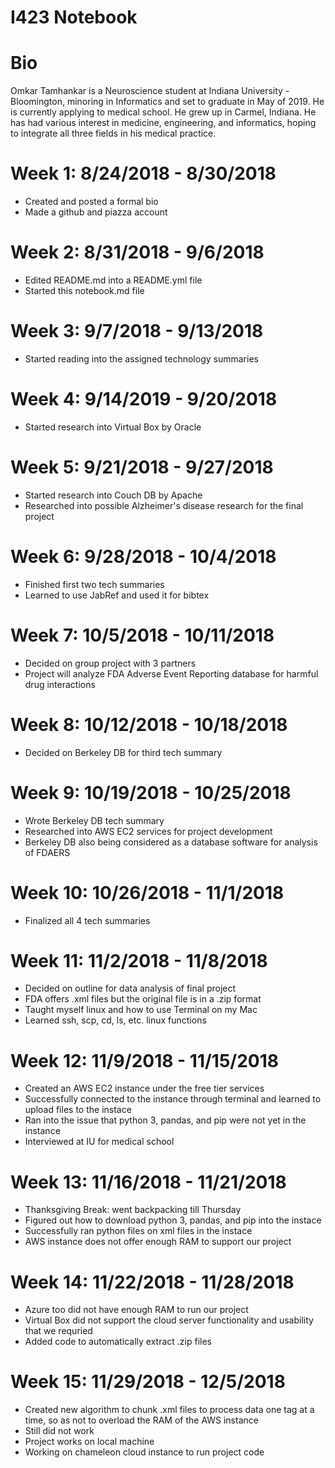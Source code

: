 # I423 Notebook

# Bio
Omkar Tamhankar is a Neuroscience student at Indiana University - Bloomington, minoring in Informatics and set to graduate in May of 2019. He is currently applying to medical school. He grew up in Carmel, Indiana. He has had various interest in medicine, engineering, and informatics, hoping to integrate all three fields in his medical practice.

# Week 1: 8/24/2018 - 8/30/2018
  * Created and posted a formal bio
  * Made a github and piazza account
# Week 2: 8/31/2018 - 9/6/2018
  * Edited README.md into a README.yml file
  * Started this notebook.md file
# Week 3: 9/7/2018 - 9/13/2018
  * Started reading into the assigned technology summaries
# Week 4: 9/14/2019 - 9/20/2018
  * Started research into Virtual Box by Oracle
# Week 5: 9/21/2018 - 9/27/2018
  * Started research into Couch DB by Apache
  * Researched into possible Alzheimer's disease research for the final project
# Week 6: 9/28/2018 - 10/4/2018
  * Finished first two tech summaries
  * Learned to use JabRef and used it for bibtex
# Week 7: 10/5/2018 - 10/11/2018
  * Decided on group project with 3 partners
  * Project will analyze FDA Adverse Event Reporting database for harmful drug interactions
# Week 8: 10/12/2018 - 10/18/2018
  * Decided on Berkeley DB for third tech summary
# Week 9: 10/19/2018 - 10/25/2018
  * Wrote Berkeley DB tech summary
  * Researched into AWS EC2 services for project development
  * Berkeley DB also being considered as a database software for analysis of FDAERS
# Week 10: 10/26/2018 - 11/1/2018
  * Finalized all 4 tech summaries
# Week 11: 11/2/2018 - 11/8/2018
  * Decided on outline for data analysis of final project
  * FDA offers .xml files but the original file is in a .zip format
  * Taught myself linux and how to use Terminal on my Mac
  * Learned ssh, scp, cd, ls, etc. linux functions
# Week 12: 11/9/2018 - 11/15/2018
  * Created an AWS EC2 instance under the free tier services
  * Successfully connected to the instance through terminal and learned to upload files to the instace
  * Ran into the issue that python 3, pandas, and pip were not yet in the instance
  * Interviewed at IU for medical school
 # Week 13: 11/16/2018 - 11/21/2018
  * Thanksgiving Break: went backpacking till Thursday
  * Figured out how to download python 3, pandas, and pip into the instace
  * Successfully ran python files on xml files in the instace
  * AWS instance does not offer enough RAM to support our project
 # Week 14: 11/22/2018 - 11/28/2018
  * Azure too did not have enough RAM to run our project
  * Virtual Box did not support the cloud server functionality and usability that we requried
  * Added code to automatically extract .zip files
 # Week 15: 11/29/2018 - 12/5/2018
  * Created new algorithm to chunk .xml files to process data one tag at a time, so as not to overload the RAM of the AWS instance
  * Still did not work
  * Project works on local machine
  * Working on chameleon cloud instance to run project code
